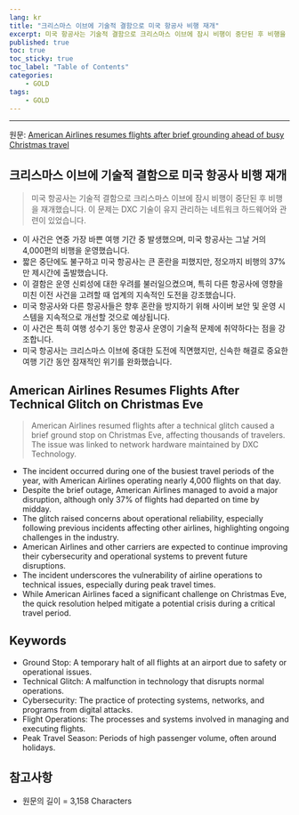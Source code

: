 ```yaml
---
lang: kr
title: "크리스마스 이브에 기술적 결함으로 미국 항공사 비행 재개"
excerpt: 미국 항공사는 기술적 결함으로 크리스마스 이브에 잠시 비행이 중단된 후 비행을 재개했습니다. 이 문제는 DXC 기술이 유지 관리하는 네트워크 하드웨어와 관련이 있었습니다.
published: true
toc: true
toc_sticky: true
toc_label: "Table of Contents"
categories:
    - GOLD
tags:
    - GOLD
---
```


---

  원문: [American Airlines resumes flights after brief grounding ahead of busy Christmas travel](https://www.investing.com/news/economy-news/american-airlines-says-experiencing-technical-issue-with-its-flights-3788105)

## 크리스마스 이브에 기술적 결함으로 미국 항공사 비행 재개

> 미국 항공사는 기술적 결함으로 크리스마스 이브에 잠시 비행이 중단된 후 비행을 재개했습니다. 이 문제는 DXC 기술이 유지 관리하는 네트워크 하드웨어와 관련이 있었습니다.


- 이 사건은 연중 가장 바쁜 여행 기간 중 발생했으며, 미국 항공사는 그날 거의 4,000편의 비행을 운영했습니다.
- 짧은 중단에도 불구하고 미국 항공사는 큰 혼란을 피했지만, 정오까지 비행의 37%만 제시간에 출발했습니다.
- 이 결함은 운영 신뢰성에 대한 우려를 불러일으켰으며, 특히 다른 항공사에 영향을 미친 이전 사건을 고려할 때 업계의 지속적인 도전을 강조했습니다.
- 미국 항공사와 다른 항공사들은 향후 혼란을 방지하기 위해 사이버 보안 및 운영 시스템을 지속적으로 개선할 것으로 예상됩니다.
- 이 사건은 특히 여행 성수기 동안 항공사 운영이 기술적 문제에 취약하다는 점을 강조합니다.
- 미국 항공사는 크리스마스 이브에 중대한 도전에 직면했지만, 신속한 해결로 중요한 여행 기간 동안 잠재적인 위기를 완화했습니다.

## American Airlines Resumes Flights After Technical Glitch on Christmas Eve

> American Airlines resumed flights after a technical glitch caused a brief ground stop on Christmas Eve, affecting thousands of travelers. The issue was linked to network hardware maintained by DXC Technology.


- The incident occurred during one of the busiest travel periods of the year, with American Airlines operating nearly 4,000 flights on that day.
- Despite the brief outage, American Airlines managed to avoid a major disruption, although only 37% of flights had departed on time by midday.
- The glitch raised concerns about operational reliability, especially following previous incidents affecting other airlines, highlighting ongoing challenges in the industry.
- American Airlines and other carriers are expected to continue improving their cybersecurity and operational systems to prevent future disruptions.
- The incident underscores the vulnerability of airline operations to technical issues, especially during peak travel times.
- While American Airlines faced a significant challenge on Christmas Eve, the quick resolution helped mitigate a potential crisis during a critical travel period.

## Keywords

- Ground Stop: A temporary halt of all flights at an airport due to safety or operational issues.
- Technical Glitch: A malfunction in technology that disrupts normal operations.
- Cybersecurity: The practice of protecting systems, networks, and programs from digital attacks.
- Flight Operations: The processes and systems involved in managing and executing flights.
- Peak Travel Season: Periods of high passenger volume, often around holidays.

## 참고사항

- 원문의 길이 = 3,158 Characters


